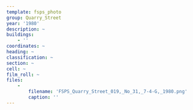 ```yaml
---
template: fsps_photo
group: Quarry_Street
year: '1980'
description: ~
buildings:
    - ''
coordinates: ~
heading: ~
classification: ~
section: ~
cell: ~
film_roll: ~
files:
    -
        filename: 'FSPS_Quarry_Street_019,_No_31,_7-4-G,_1980.png'
        caption: ''
---
```

